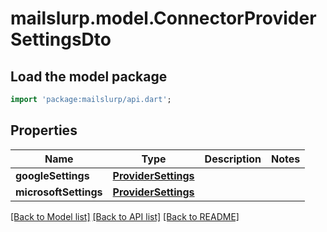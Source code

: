 # mailslurp.model.ConnectorProviderSettingsDto

## Load the model package
```dart
import 'package:mailslurp/api.dart';
```

## Properties
Name | Type | Description | Notes
------------ | ------------- | ------------- | -------------
**googleSettings** | [**ProviderSettings**](ProviderSettings) |  | 
**microsoftSettings** | [**ProviderSettings**](ProviderSettings) |  | 

[[Back to Model list]](../README#documentation-for-models) [[Back to API list]](../README#documentation-for-api-endpoints) [[Back to README]](../README)


